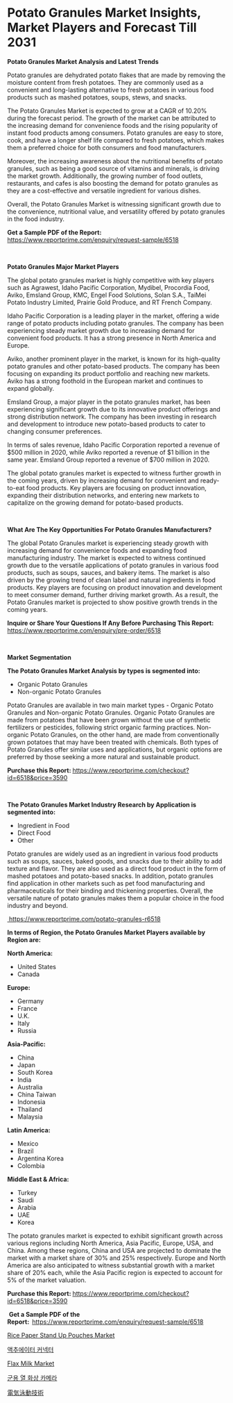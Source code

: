 <p><h1>Potato Granules Market Insights, Market Players and Forecast Till 2031</h1></p><p><strong>Potato Granules Market Analysis and Latest Trends</strong></p>
<p><p>Potato granules are dehydrated potato flakes that are made by removing the moisture content from fresh potatoes. They are commonly used as a convenient and long-lasting alternative to fresh potatoes in various food products such as mashed potatoes, soups, stews, and snacks.</p><p>The Potato Granules Market is expected to grow at a CAGR of 10.20% during the forecast period. The growth of the market can be attributed to the increasing demand for convenience foods and the rising popularity of instant food products among consumers. Potato granules are easy to store, cook, and have a longer shelf life compared to fresh potatoes, which makes them a preferred choice for both consumers and food manufacturers.</p><p>Moreover, the increasing awareness about the nutritional benefits of potato granules, such as being a good source of vitamins and minerals, is driving the market growth. Additionally, the growing number of food outlets, restaurants, and cafes is also boosting the demand for potato granules as they are a cost-effective and versatile ingredient for various dishes.</p><p>Overall, the Potato Granules Market is witnessing significant growth due to the convenience, nutritional value, and versatility offered by potato granules in the food industry.</p></p>
<p><strong>Get a Sample PDF of the Report:&nbsp;</strong> <a href="https://www.reportprime.com/enquiry/request-sample/6518">https://www.reportprime.com/enquiry/request-sample/6518</a></p>
<p>&nbsp;</p>
<p><strong>Potato Granules Major Market Players</strong></p>
<p><p>The global potato granules market is highly competitive with key players such as Agrawest, Idaho Pacific Corporation, Mydibel, Procordia Food, Aviko, Emsland Group, KMC, Engel Food Solutions, Solan S.A., TaiMei Potato Industry Limited, Prairie Gold Produce, and RT French Company.</p><p>Idaho Pacific Corporation is a leading player in the market, offering a wide range of potato products including potato granules. The company has been experiencing steady market growth due to increasing demand for convenient food products. It has a strong presence in North America and Europe.</p><p>Aviko, another prominent player in the market, is known for its high-quality potato granules and other potato-based products. The company has been focusing on expanding its product portfolio and reaching new markets. Aviko has a strong foothold in the European market and continues to expand globally.</p><p>Emsland Group, a major player in the potato granules market, has been experiencing significant growth due to its innovative product offerings and strong distribution network. The company has been investing in research and development to introduce new potato-based products to cater to changing consumer preferences.</p><p>In terms of sales revenue, Idaho Pacific Corporation reported a revenue of $500 million in 2020, while Aviko reported a revenue of $1 billion in the same year. Emsland Group reported a revenue of $700 million in 2020.</p><p>The global potato granules market is expected to witness further growth in the coming years, driven by increasing demand for convenient and ready-to-eat food products. Key players are focusing on product innovation, expanding their distribution networks, and entering new markets to capitalize on the growing demand for potato-based products.</p></p>
<p>&nbsp;</p>
<p><strong>What Are The Key Opportunities For Potato Granules Manufacturers?</strong></p>
<p><p>The global Potato Granules market is experiencing steady growth with increasing demand for convenience foods and expanding food manufacturing industry. The market is expected to witness continued growth due to the versatile applications of potato granules in various food products, such as soups, sauces, and bakery items. The market is also driven by the growing trend of clean label and natural ingredients in food products. Key players are focusing on product innovation and development to meet consumer demand, further driving market growth. As a result, the Potato Granules market is projected to show positive growth trends in the coming years.</p></p>
<p><strong>Inquire or Share Your Questions If Any Before Purchasing This Report:</strong> <a href="https://www.reportprime.com/enquiry/pre-order/6518">https://www.reportprime.com/enquiry/pre-order/6518</a></p>
<p>&nbsp;</p>
<p><strong>Market Segmentation</strong></p>
<p><strong>The Potato Granules Market Analysis by types is segmented into:</strong></p>
<p><ul><li>Organic Potato Granules</li><li>Non-organic Potato Granules</li></ul></p>
<p><p>Potato Granules are available in two main market types - Organic Potato Granules and Non-organic Potato Granules. Organic Potato Granules are made from potatoes that have been grown without the use of synthetic fertilizers or pesticides, following strict organic farming practices. Non-organic Potato Granules, on the other hand, are made from conventionally grown potatoes that may have been treated with chemicals. Both types of Potato Granules offer similar uses and applications, but organic options are preferred by those seeking a more natural and sustainable product.</p></p>
<p><strong>Purchase this Report:&nbsp;</strong><a href="https://www.reportprime.com/checkout?id=6518&price=3590">https://www.reportprime.com/checkout?id=6518&price=3590</a></p>
<p>&nbsp;</p>
<p><strong>The Potato Granules Market Industry Research by Application is segmented into:</strong></p>
<p><ul><li>Ingredient in Food</li><li>Direct Food</li><li>Other</li></ul></p>
<p><p>Potato granules are widely used as an ingredient in various food products such as soups, sauces, baked goods, and snacks due to their ability to add texture and flavor. They are also used as a direct food product in the form of mashed potatoes and potato-based snacks. In addition, potato granules find application in other markets such as pet food manufacturing and pharmaceuticals for their binding and thickening properties. Overall, the versatile nature of potato granules makes them a popular choice in the food industry and beyond.</p></p>
<p><a href="https://www.reportprime.com/potato-granules-r6518">&nbsp;https://www.reportprime.com/potato-granules-r6518</a></p>
<p><strong>In terms of Region, the Potato Granules Market Players available by Region are:</strong></p>
<p>
    <p> <strong> North America: </strong>
        <ul>
            <li>United States</li>
            <li>Canada</li>
        </ul>
        </p> 
    <p> <strong> Europe: </strong>
        <ul>
            <li>Germany</li>
            <li>France</li>
            <li>U.K.</li>
            <li>Italy</li>
            <li>Russia</li>
        </ul>
        </p> 
    <p> <strong> Asia-Pacific: </strong>
        <ul>
            <li>China</li>
            <li>Japan</li>
            <li>South Korea</li>
            <li>India</li>
            <li>Australia</li>
            <li>China Taiwan</li>
            <li>Indonesia</li>
            <li>Thailand</li>
            <li>Malaysia</li>
        </ul>
        </p> 
    <p> <strong> Latin America: </strong>
        <ul>
            <li>Mexico</li>
            <li>Brazil</li>
            <li>Argentina Korea</li>
            <li>Colombia</li>
        </ul>
        </p> 
    <p> <strong> Middle East & Africa: </strong>
        <ul>
            <li>Turkey</li>
            <li>Saudi</li>
            <li>Arabia</li>
            <li>UAE</li>
            <li>Korea</li>
        </ul>
    </p>
    </p>
<p><p>The potato granules market is expected to exhibit significant growth across various regions including North America, Asia Pacific, Europe, USA, and China. Among these regions, China and USA are projected to dominate the market with a market share of 30% and 25% respectively. Europe and North America are also anticipated to witness substantial growth with a market share of 20% each, while the Asia Pacific region is expected to account for 5% of the market valuation.</p></p>
<p><strong>Purchase this Report: </strong><a href="https://www.reportprime.com/checkout?id=6518&price=3590">https://www.reportprime.com/checkout?id=6518&price=3590</a></p>
<p>&nbsp;<strong>Get a Sample PDF of the Report:&nbsp;&nbsp;</strong><a href="https://www.reportprime.com/enquiry/request-sample/6518">https://www.reportprime.com/enquiry/request-sample/6518</a></p>
<p><strong></strong></p>
<p><p><a href="https://issuu.com/reportprime-2/docs/rice-paper-stand-up-pouches-market-size-2030.pptx">Rice Paper Stand Up Pouches Market</a></p><p><a href="https://medium.com/@codinchelcea2022/%EC%95%A1%EC%B6%94%EC%97%90%EC%9D%B4%ED%84%B0-%EC%BB%A4%EB%84%A5%ED%84%B0-%EC%8B%9C%EC%9E%A5%EC%9D%80-%EC%8B%9C%EC%9E%A5-%EC%A0%90%EC%9C%A0%EC%9C%A8-%EC%8B%9C%EC%9E%A5-%EB%8F%99%ED%96%A5-%EB%B0%8F-%EC%8B%9C%EC%9E%A5-%EC%84%B1%EC%9E%A5%EC%97%90-%EB%8C%80%ED%95%9C-%EC%A0%95%EB%B3%B4%EB%A5%BC-%EC%A0%9C%EA%B3%B5%ED%95%A9%EB%8B%88%EB%8B%A4-0692ad021a64">액추에이터 커넥터</a></p><p><a href="https://github.com/EveKerluke2023/Market-Research-Report-List-1/blob/main/flax-milk-market.md">Flax Milk Market</a></p><p><a href="https://medium.com/@fabiancobuc20222022/%EA%B5%B0%EC%82%AC-%EC%97%B4%ED%99%94%EC%83%81-%EC%B9%B4%EB%A9%94%EB%9D%BC-%EC%8B%9C%EC%9E%A5-%EA%B7%9C%EB%AA%A8%EB%8A%94-%EA%B8%80%EB%A1%9C%EB%B2%8C-%EC%82%B0%EC%97%85%EC%97%90%EC%84%9C-%EC%B5%9C%EC%A0%81%EC%9D%98-%EB%A7%88%EC%BC%80%ED%8C%85-%EC%B1%84%EB%84%90%EC%9D%84-%EB%B3%B4%EC%97%AC%EC%A4%8D%EB%8B%88%EB%8B%A4-47e2ae633b67">군용 열 화상 카메라</a></p><p><a href="https://github.com/EstaSprer20231/Market-Research-Report-List-1/blob/main/207451875230.md">電気泳動技術</a></p></p>